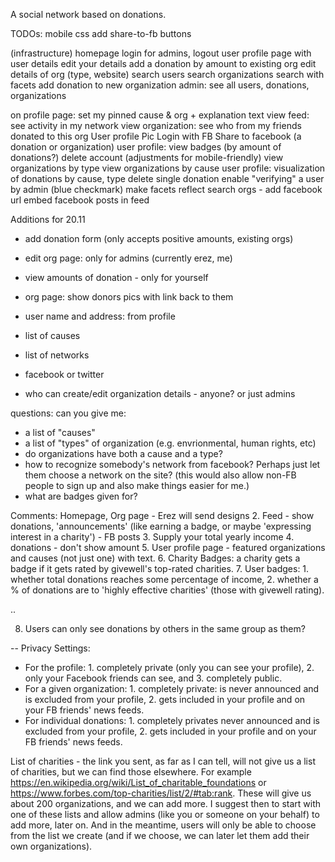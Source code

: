 A social network based on donations. 

TODOs:
mobile css 
add share-to-fb buttons

(infrastructure)
homepage
login for admins, logout
user profile page with user details
edit your details
add a donation by amount to existing org
edit details of org (type, website) 
search users
search organizations
search with facets 
add donation to new organization
admin: see all users, donations, organizations

on profile page: set my pinned cause & org + explanation text
view feed: see activity in my network
view organization: see who from my friends donated to this org
User profile Pic
Login with FB
Share to facebook (a donation or organization)
user profile: view badges (by amount of donations?)
delete account
(adjustments for mobile-friendly)
view organizations by type 
view organizations by cause 
user profile: visualization of donations by cause, type 
delete single donation 
enable "verifying" a user by admin (blue checkmark)
make facets reflect search
orgs - add facebook url 
embed facebook posts in feed 


Additions for 20.11
- add donation form (only accepts positive amounts, existing orgs)
- edit org page: only for admins (currently erez, me)
- view amounts of donation - only for yourself 
- org page: show donors pics with link back to them 
- user name and address: from profile 

- list of causes
- list of networks 
- facebook or twitter 
- who can create/edit organization details - anyone? or just admins

questions: can you give me:
- a list of "causes"
- a list of "types" of organization (e.g. envrionmental, human rights, etc)
- do organizations have both a cause and a type?
- how to recognize somebody's network from facebook? Perhaps just let them choose a network on the site? (this would also allow non-FB people to sign up and also make things easier for me.)
- what are badges given for?

Comments:
Homepage, Org page - Erez will send designs 
2. Feed - show donations, 'announcements' (like earning a badge, or maybe 'expressing interest in a charity') - FB posts 
3. Supply your total yearly income
4. donations - don't show amount 
5. User profile page - featured organizations and causes (not just one) with text. 
6. Charity Badges: a charity gets a badge if it gets rated by givewell's top-rated charities. 
7. User badges: 1. whether total donations reaches some percentage of income, 2. whether a % of donations are to 'highly effective charities' (those with givewell rating). 

..

8. Users can only see donations by others in the same group as them?

-- 
Privacy Settings:
- For the profile: 1. completely private (only you can see your profile), 2. only your Facebook friends can see, and 3. completely public.  
- For a given organization: 1. completely private: is never announced and is excluded from your profile, 2. gets included in your profile and on your FB friends' news feeds.
- For individual donations: 1. completely privates never announced and is excluded from your profile, 2. gets included in your profile and on your FB friends' news feeds.

List of charities - the link you sent, as far as I can tell, will not give us a list of charities, but we can find those elsewhere. For example https://en.wikipedia.org/wiki/List_of_charitable_foundations or https://www.forbes.com/top-charities/list/2/#tab:rank. These will give us about 200 organizations, and we can add more. I suggest then to start with one of these lists and allow admins (like you or someone on your behalf) to add more, later on. And in the meantime, users will only be able to choose from the list we create (and if we choose, we can later let them add their own organizations).
